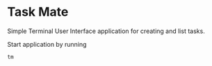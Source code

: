 # Task Mate

Simple Terminal User Interface application for creating and list tasks.

Start application by running

```bash
tm
```
